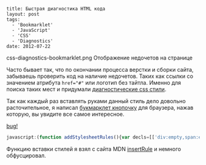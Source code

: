 ```
title: Быстрая диагностика HTML кода
layout: post
tags:
  - 'Bookmarklet'
  - 'JavaScript'
  - 'CSS'
  - 'Diagnostics'
date: 2012-07-22
```

css-diagnostics-bookmarklet.png Отображение недочетов на странице

Часто бывает так, что по окончании процесса верстки и сборки сайта, забываешь проверить код на наличие недочетов. Таких как ссылки со значением атрибута `href="#"` или логотип без тайтла.
Именно для поиска таких мест и придумали [диагностические css стили](http://css-tricks.com/snippets/css/css-diagnostics/).

Так как каждый раз вставлять руками данный стиль дело довольно расточительное, я написал [букмарклет кнопочку](http://ru.wikipedia.org/wiki/Букмарклет) для браузера, нажав которую, вы увидите все самое интересное.

<a class="b-bookmarklet" href="javascript:(function addStylesheetRules(){var decls=[['div:empty,span:empty,li:empty,p:empty,td:empty,th:empty',['padding','20px'],['outline','5px dotted yellow',true]],['*[alt=\'\'],*[title=\'\'],*[class=\'\'],*[id=\'\'],a[href=\'\'],a[href=\'#\']',['outline','5px solid yellow',true]],['applet,basefont,center,dir,font,isindex,menu,s,strike,u',['outline','5px dotted red',true]],['*[background],*[bgcolor],*[clear],*[color],*[compact],*[noshade],*[nowrap],*[size],*[start],*[bottommargin],*[leftmargin],*[rightmargin],*[topmargin],*[marginheight],*[marginwidth],*[alink],*[link],*[text],*[vlink],*[align],*[valign],*[hspace],*[vspace],*[height],*[width],ul[type],ol[type],li[type]',['outline','5px solid red',true]],['input[type=\'button\'],big,tt',['outline','5px dotted #33FF00',true]],['*[outline],a[target],table[cellpadding],table[cellspacing],*[name]',['outline','5px solid #33FF00',true]]];var style=document.createElement('style');document.getElementsByTagName('head')[0].appendChild(style);if(!window.createPopup){style.appendChild(document.createTextNode(''));}var s=document.styleSheets[document.styleSheets.length-1];for(var i=0,dl=decls.length;i&lt;dl;i++){var j=1,decl=decls[i],selector=decl[0],rulesStr='';if(Object.prototype.toString.call(decl[1][0])==='[object Array]'){decl=decl[1];j=0;}for(var rl=decl.length;j&lt;rl;j++){var rule=decl[j];rulesStr+=rule[0]+':'+rule[1]+(rule[2]?'!important':'')+';\n';}if(s.insertRule){s.insertRule(selector+'{'+rulesStr+'}',s.cssRules.length);}else{s.addRule(selector,rulesStr,-1);}}})();void(0);" title="Кто не спрятался, я не виноват">bug!</a>

```javascript
javascript:(function addStylesheetRules(){var decls=[['div:empty,span:empty,li:empty,p:empty,td:empty,th:empty',['padding','20px'],['outline','5px dotted yellow',true]],['*[alt=""],*[title=""],*[class=""],*[id=""],a[href=""],a[href="#"]',['outline','5px solid yellow',true]],['applet,basefont,center,dir,font,isindex,menu,s,strike,u',['outline','5px dotted red',true]],['*[background],*[bgcolor],*[clear],*[color],*[compact],*[noshade],*[nowrap],*[size],*[start],*[bottommargin],*[leftmargin],*[rightmargin],*[topmargin],*[marginheight],*[marginwidth],*[alink],*[link],*[text],*[vlink],*[align],*[valign],*[hspace],*[vspace],*[height],*[width],ul[type],ol[type],li[type]',['outline','5px solid red',true]],['input[type="button"],big,tt',['outline','5px dotted #33FF00',true]],['*[outline],a[target],table[cellpadding],table[cellspacing],*[name]',['outline','5px solid #33FF00',true]]];var style=document.createElement('style');document.getElementsByTagName('head')[0].appendChild(style);if(!window.createPopup){style.appendChild(document.createTextNode(''));}var s=document.styleSheets[document.styleSheets.length-1];for(var i=0,dl=decls.length;i&lt;dl;i++){var j=1,decl=decls[i],selector=decl[0],rulesStr='';if(Object.prototype.toString.call(decl[1][0])==='[object Array]'){decl=decl[1];j=0;}for(var rl=decl.length;j&lt;rl;j++){var rule=decl[j];rulesStr+=rule[0]+':'+rule[1]+(rule[2]?'!important':'')+';\n';}if(s.insertRule){s.insertRule(selector+'{'+rulesStr+'}',s.cssRules.length);}else{s.addRule(selector,rulesStr,-1);}}})();void(0);
```

Функцию вставки стилей я взял с сайта MDN [insertRule](https://developer.mozilla.org/en/DOM/CSSStyleSheet/insertRule#Example_2) и немного обфусцировал.
